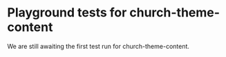 # Playground tests for church-theme-content
We are still awaiting the first test run for church-theme-content.

